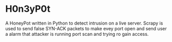 # H0n3yP0t
A HoneyPot written in Python to detect intrusion on a live server. Scrapy is used to send false SYN-ACK packets to make evey port open and send user a alarm that attacker is running port scan and trying ro gain access.
